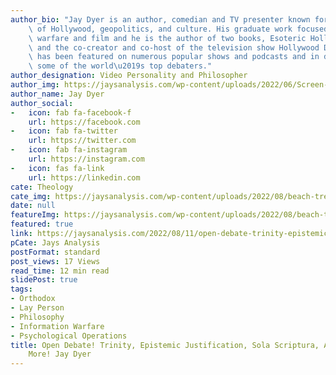 ```yaml
---
author_bio: "Jay Dyer is an author, comedian and TV presenter known for his deep analysis\
    \ of Hollywood, geopolitics, and culture. His graduate work focused on psychological\
    \ warfare and film and he is the author of two books, Esoteric Hollywood 1 & 2\
    \ and the co-creator and co-host of the television show Hollywood Decoded. He\
    \ has been featured on numerous popular shows and podcasts and in debates with\
    \ some of the world\u2019s top debaters."
author_designation: Video Personality and Philosopher
author_img: https://jaysanalysis.com/wp-content/uploads/2022/06/Screen-Shot-2022-05-27-at-12.29.11-PM-600x562.png
author_name: Jay Dyer
author_social:
-   icon: fab fa-facebook-f
    url: https://facebook.com
-   icon: fab fa-twitter
    url: https://twitter.com
-   icon: fab fa-instagram
    url: https://instagram.com
-   icon: fas fa-link
    url: https://linkedin.com
cate: Theology
cate_img: https://jaysanalysis.com/wp-content/uploads/2022/08/beach-trees-miami-retro-wallpaper-preview-300x136.jpg
date: null
featureImg: https://jaysanalysis.com/wp-content/uploads/2022/08/beach-trees-miami-retro-wallpaper-preview-300x136.jpg
featured: true
link: https://jaysanalysis.com/2022/08/11/open-debate-trinity-epistemic-justification-sola-scriptura-atonement-more-jay-dyer/
pCate: Jays Analysis
postFormat: standard
post_views: 17 Views
read_time: 12 min read
slidePost: true
tags:
- Orthodox
- Lay Person
- Philosophy
- Information Warfare
- Psychological Operations
title: Open Debate! Trinity, Epistemic Justification, Sola Scriptura, Atonement &
    More! Jay Dyer
---
```

